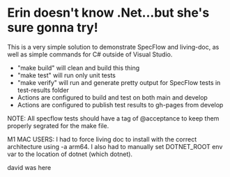 # Erin doesn't know .Net...but she's sure gonna try!
This is a very simple solution to demonstrate SpecFlow and living-doc, as well as simple commands for C# outside of Visual Studio.
* "make build" will clean and build this thing
* "make test" will run only unit tests 
* "make verify" will run and generate pretty output for SpecFlow tests in test-results folder
* Actions are configured to build and test on both main and develop
* Actions are configured to publish test results to gh-pages from develop

NOTE: All specflow tests should have a tag of @acceptance to keep them properly segrated for the make file.

M1 MAC USERS: I had to force living doc to install with the correct architecture using -a arm64. I also had to manually set DOTNET_ROOT env var to the location of dotnet (which dotnet).
 
 david was here